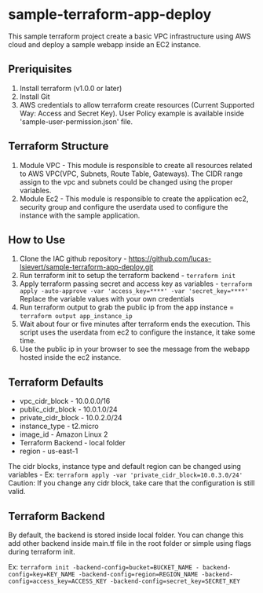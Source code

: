 # sample-terraform-app-deploy

This sample terraform project create a basic VPC infrastructure using AWS cloud and deploy a sample webapp inside an EC2 instance.

## Preriquisites
1. Install terraform (v1.0.0 or later)
2. Install Git
3. AWS credentials to allow terraform create resources (Current Supported Way: Access and Secret Key). User Policy example is available inside 'sample-user-permission.json' file.

## Terraform Structure

1. Module VPC - This module is responsible to create all resources related to AWS VPC(VPC, Subnets, Route Table, Gateways). The CIDR range assign to the vpc and subnets could be changed using the proper variables. 
2. Module Ec2 - This module is responsible to create the application ec2, security group and configure the userdata used to configure the instance with the sample application.

## How to Use

1. Clone the IAC github repository - https://github.com/lucas-lsievert/sample-terraform-app-deploy.git
2. Run terraform init to setup the terraform backend - `terraform init`
3. Apply terraform passing secret and access key as variables - `terraform apply -auto-approve -var 'access_key=****' -var 'secret_key=****'`
   Replace the variable values with your own credentials
4. Run terraform output to grab the public ip from the app instance = `terraform output app_instance_ip`
5. Wait about four or five minutes after terraform ends the execution. This script uses the userdata from ec2 to configure the instance, it take some time.
6. Use the public ip in your browser to see the message from the webapp hosted inside the ec2 instance.

## Terraform Defaults

- vpc_cidr_block     - 10.0.0.0/16
- public_cidr_block  - 10.0.1.0/24
- private_cidr_block - 10.0.2.0/24
- instance_type      - t2.micro
- image_id           - Amazon Linux 2
- Terraform Backend  - local folder
- region             - us-east-1

The cidr blocks, instance type and default region can be changed using variables - Ex: `terraform apply -var 'private_cidr_block=10.0.3.0/24'`
Caution: If you change any cidr block, take care that the configuration is still valid.

## Terraform Backend

By default, the backend is stored inside local folder. You can change this add other backend inside main.tf file in the root folder or simple using flags during terraform init.

Ex: `terraform init -backend-config=bucket=BUCKET_NAME - backend-config=key=KEY_NAME -backend-config=region=REGION_NAME -backend-config=access_key=ACCESS_KEY -backend-config=secret_key=SECRET_KEY`

